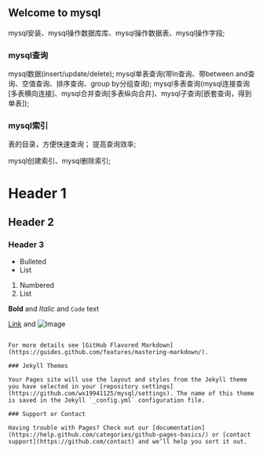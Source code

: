 ## Welcome to mysql

  mysql安装、mysql操作数据库库、mysql操作数据表、mysql操作字段;

### mysql查询
  
  mysql数据(insert/update/delete);
  mysql单表查询(带In查询、带between and查询、空值查询、排序查询、group by分组查询);
  mysql多表查询(mysql连接查询[多表横向连接]、mysql合并查询[多表纵向合并]、mysql子查询[嵌套查询，得到单表]);
  
### mysql索引
  
  表的目录，方便快速查询； 提高查询效率;  
  
  mysql创建索引、mysql删除索引;

# Header 1
## Header 2
### Header 3

- Bulleted
- List

1. Numbered
2. List

**Bold** and _Italic_ and `Code` text

[Link](url) and ![Image](src)
```

For more details see [GitHub Flavored Markdown](https://guides.github.com/features/mastering-markdown/).

### Jekyll Themes

Your Pages site will use the layout and styles from the Jekyll theme you have selected in your [repository settings](https://github.com/wx19941125/mysql/settings). The name of this theme is saved in the Jekyll `_config.yml` configuration file.

### Support or Contact

Having trouble with Pages? Check out our [documentation](https://help.github.com/categories/github-pages-basics/) or [contact support](https://github.com/contact) and we’ll help you sort it out.
